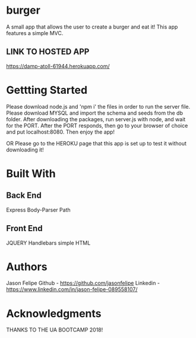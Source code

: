# burger
A small app that allows the user to create a burger and eat it! This app features a simple MVC. 

## LINK TO HOSTED APP 
https://damp-atoll-61944.herokuapp.com/

# Gettting Started
Please download node.js and 'npm i' the files in order to run the server file. 
Please download MYSQL and import the schema and seeds from the db folder. 
After downloading the packages, run server.js with node, and wait for the PORT.
After the PORT responds, then go to your browser of choice and 
put localhost:8080. Then enjoy the app! 

OR Please go to the HEROKU page that this app is set up to test it 
without downloading it!

# Built With 

## Back End
Express
Body-Parser
Path

## Front End
JQUERY
Handlebars 
simple HTML 


# Authors
Jason Felipe 
Github - https://github.com/jasonfelipe 
Linkedin - https://www.linkedin.com/in/jason-felipe-089558107/ 

# Acknowledgments 
THANKS TO THE UA BOOTCAMP 2018!
